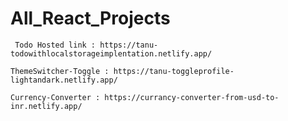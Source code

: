 # All_React_Projects

```
 Todo Hosted link : https://tanu-todowithlocalstorageimplentation.netlify.app/
```

```
ThemeSwitcher-Toggle : https://tanu-toggleprofile-lightandark.netlify.app/
```

```
Currency-Converter : https://currancy-converter-from-usd-to-inr.netlify.app/
```

